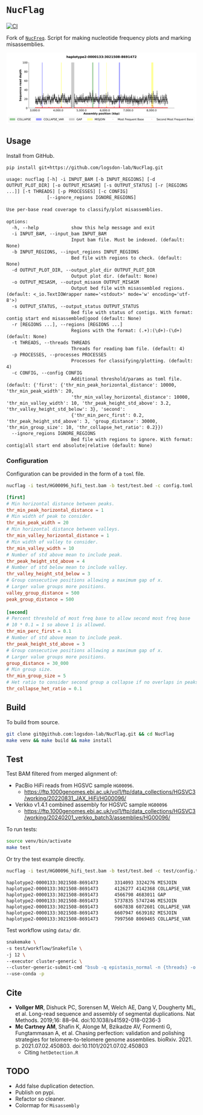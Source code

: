 # `NucFlag`
[![CI](https://github.com/logsdon-lab/NucFlag/actions/workflows/main.yml/badge.svg)](https://github.com/logsdon-lab/NucFlag/actions/workflows/main.yml)

Fork of [`NucFreq`](https://github.com/mrvollger/NucFreq). Script for making nucleotide frequency plots and marking misassemblies.

![Labeled Misassemblies](docs/imgs/misassemblies.png)

## Usage
Install from GitHub.
```bash
pip install git+https://github.com/logsdon-lab/NucFlag.git
```

```
usage: nucflag [-h] -i INPUT_BAM [-b INPUT_REGIONS] [-d OUTPUT_PLOT_DIR] [-o OUTPUT_MISASM] [-s OUTPUT_STATUS] [-r [REGIONS ...]] [-t THREADS] [-p PROCESSES] [-c CONFIG]
               [--ignore_regions IGNORE_REGIONS]

Use per-base read coverage to classify/plot misassemblies.

options:
  -h, --help            show this help message and exit
  -i INPUT_BAM, --input_bam INPUT_BAM
                        Input bam file. Must be indexed. (default: None)
  -b INPUT_REGIONS, --input_regions INPUT_REGIONS
                        Bed file with regions to check. (default: None)
  -d OUTPUT_PLOT_DIR, --output_plot_dir OUTPUT_PLOT_DIR
                        Output plot dir. (default: None)
  -o OUTPUT_MISASM, --output_misasm OUTPUT_MISASM
                        Output bed file with misassembled regions. (default: <_io.TextIOWrapper name='<stdout>' mode='w' encoding='utf-8'>)
  -s OUTPUT_STATUS, --output_status OUTPUT_STATUS
                        Bed file with status of contigs. With format: contig start end misassembled|good (default: None)
  -r [REGIONS ...], --regions [REGIONS ...]
                        Regions with the format: (.+):(\d+)-(\d+) (default: None)
  -t THREADS, --threads THREADS
                        Threads for reading bam file. (default: 4)
  -p PROCESSES, --processes PROCESSES
                        Processes for classifying/plotting. (default: 4)
  -c CONFIG, --config CONFIG
                        Additional threshold/params as toml file. (default: {'first': {'thr_min_peak_horizontal_distance': 10000, 'thr_min_peak_width': 20,
                        'thr_min_valley_horizontal_distance': 10000, 'thr_min_valley_width': 10, 'thr_peak_height_std_above': 3.2, 'thr_valley_height_std_below': 3}, 'second':
                        {'thr_min_perc_first': 0.2, 'thr_peak_height_std_above': 3, 'group_distance': 30000, 'thr_min_group_size': 10, 'thr_collapse_het_ratio': 0.2}})
  --ignore_regions IGNORE_REGIONS
                        Bed file with regions to ignore. With format: contig|all start end absolute|relative (default: None)
```

### Configuration
Configuration can be provided in the form of a `toml` file.

```bash
nucflag -i test/HG00096_hifi_test.bam -b test/test.bed -c config.toml
```

```toml
[first]
# Min horizontal distance between peaks.
thr_min_peak_horizontal_distance = 1
# Min width of peak to consider.
thr_min_peak_width = 20
# Min horizontal distance between valleys.
thr_min_valley_horizontal_distance = 1
# Min width of valley to consider.
thr_min_valley_width = 10
# Number of std above mean to include peak.
thr_peak_height_std_above = 4
# Number of std below mean to include valley.
thr_valley_height_std_below = 3
# Group consecutive positions allowing a maximum gap of x.
# Larger value groups more positions.
valley_group_distance = 500
peak_group_distance = 500

[second]
# Percent threshold of most freq base to allow second most freq base
# 10 * 0.1 = 1 so above 1 is allowed.
thr_min_perc_first = 0.1
# Number of std above mean to include peak.
thr_peak_height_std_above = 3
# Group consecutive positions allowing a maximum gap of x.
# Larger value groups more positions.
group_distance = 30_000
# Min group size.
thr_min_group_size = 5
# Het ratio to consider second group a collapse if no overlaps in peaks found.
thr_collapse_het_ratio = 0.1

```

## Build
To build from source.
```bash
git clone git@github.com:logsdon-lab/NucFlag.git && cd NucFlag
make venv && make build && make install
```

## Test
Test BAM filtered from merged alignment of:
* PacBio HiFi reads from HGSVC sample `HG00096`.
  * https://ftp.1000genomes.ebi.ac.uk/vol1/ftp/data_collections/HGSVC3/working/20220831_JAX_HiFi/HG00096/
* Verkko v1.4.1 combined assembly for HGSVC sample `HG00096`
  * https://ftp.1000genomes.ebi.ac.uk/vol1/ftp/data_collections/HGSVC3/working/20240201_verkko_batch3/assemblies/HG00096/

To run tests:
```bash
source venv/bin/activate
make test
```

Or try the test example directly.
```bash
nucflag -i test/HG00096_hifi_test.bam -b test/test.bed -c test/config.toml
```
```
haplotype2-0000133:3021508-8691473      3314093 3324276 MISJOIN
haplotype2-0000133:3021508-8691473      4126277 4142368 COLLAPSE_VAR
haplotype2-0000133:3021508-8691473      4566798 4683011 GAP
haplotype2-0000133:3021508-8691473      5737835 5747246 MISJOIN
haplotype2-0000133:3021508-8691473      6067838 6072601 COLLAPSE_VAR
haplotype2-0000133:3021508-8691473      6607947 6639102 MISJOIN
haplotype2-0000133:3021508-8691473      7997560 8069465 COLLAPSE_VAR
```

Test workflow using `data/` dir.
```bash
snakemake \
-s test/workflow/Snakefile \
-j 12 \
--executor cluster-generic \
--cluster-generic-submit-cmd "bsub -q epistasis_normal -n {threads} -o /dev/null" \
--use-conda -p
```

## Cite
- **Vollger MR**, Dishuck PC, Sorensen M, Welch AE, Dang V, Dougherty ML, et al. Long-read sequence and assembly of segmental duplications. Nat Methods. 2019;16: 88–94. doi:10.1038/s41592-018-0236-3
- **Mc Cartney AM**, Shafin K, Alonge M, Bzikadze AV, Formenti G, Fungtammasan A, et al. Chasing perfection: validation and polishing strategies for telomere-to-telomere genome assemblies. bioRxiv. 2021. p. 2021.07.02.450803. doi:10.1101/2021.07.02.450803
  * Citing `hetDetection.R`

## TODO
- Add false duplication detection.
- Publish on pypi.
- Refactor so cleaner.
- Colormap for `Misassembly`

